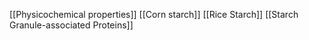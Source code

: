 [[Physicochemical properties]]
[[Corn starch]]
[[Rice Starch]]
[[Starch Granule-associated Proteins]]

